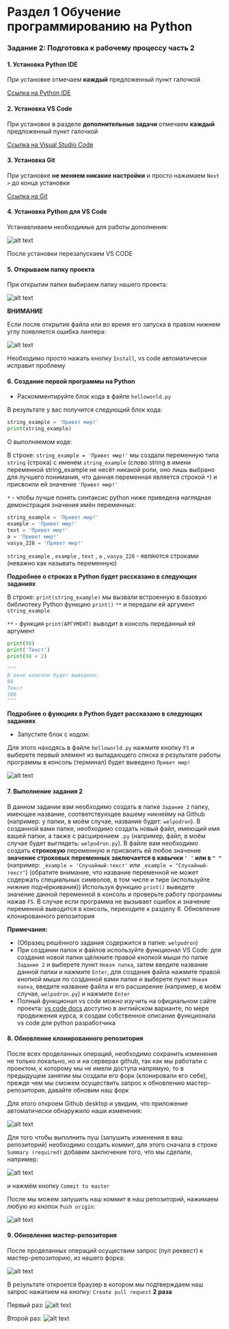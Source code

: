 # Раздел 1 Обучение программированию на Python

### Задание 2: Подготовка к рабочему процессу часть 2

#### 1. Установка Python IDE

При установке отмечаем **каждый** предложенный пункт галочкой

[Ссылка на Python IDE](https://www.python.org/getit/)


#### 2. Установка VS Code

При установке в разделе **дополнительные задачи** отмечаем **каждый** предложенный пункт галочкой  

[Ссылка на Visual Studio Code](https://code.visualstudio.com/Download)

#### 3. Установка Git 

При установке **не меняем никакие настройки** и просто нажимаем `Next >` до конца установки

[Ссылка на Git](https://git-scm.com/download)

#### 4. Установка Python для VS Code

Устанавливаем необходимые для работы дополнения: 

![alt text](screenshots/1.gif)

После установки перезапускаем VS CODE

#### 5. Открываем папку проекта

При открытии папки выбираем папку нашего проекта:

![alt text](screenshots/2.gif)

**ВНИМАНИЕ**

Если после открытия файла или во время его запуска в правом нижнем углу появляется ошибка линтера:

![alt text](screenshots/4.png)

Необходимо просто нажать кнопку `Install`, vs code автоматически исправит проблему 

#### 6. Создание первой программы на Python

* Раскомментируйте блок кода в файле `helloworld.py`

В результате у вас получится следующий блок кода:

```python
string_example = 'Привет мир!'
print(string_example)
```

О выполняемом коде: 

В строке: `string_example = 'Привет мир!'` мы создали переменную типа `string` (строка) с именем  `string_example` (слово string в имени переменной string_example не несёт никакой роли, оно лишь выбрано
для лучшего понимания, что данная переменная является строкой `*`) и присвоили ей значение `'Привет мир!'`

`*` - чтобы лучше понять синтаксис python ниже приведена наглядная демонстрация значения имён переменных:

```python
string_example = 'Привет мир!'
example = 'Привет мир!'
text = 'Привет мир!'
a = 'Привет мир!'
vasya_228 = 'Привет мир!'
```
`string_example` , `example` , `text` , `a` , `vasya_228` - являются строками (неважно как называть переменную)

**Подробнее о строках в Python будет рассказано в следующих заданиях**

В строке: `print(string_example)` мы вызвали встроенную в базовую библиотеку Python функцию `print()` `**` и передали ей аргумент `string_example`

`**` - функция `print(АРГУМЕНТ)` выводит в консоль переданный ей аргумент

```python
print(98)
print('Текст')
print(98 + 2)

"""
В окне консоли будет выведено:
98
Текст
100
"""
```

**Подробнее о функциях в Python будет рассказано в следующих заданиях**

* Запустите блок с кодом:

Для этого находясь в файле `helloworld.py` нажмите кнопку `F5` и выберете первый элемент из выпадающего списка в результате работы программы в консоль (терминал) будет выведено `Привет мир!`

![alt text](screenshots/3.gif)

#### 7. Выполнение задания 2

В данном задании вам необходимо создать в папке `Задание 2` папку, имеющее название, соответствующее вашему никнейму на Github (например: у папки, в моём случае, название будет: `welpodron`). В созданной вами папке, необходимо создать новый файл, имеющий имя вашей папки, а также с расширением `.py` (например, файл, в моём случае будет выглядеть: `welpodron.py`). В файле вам необходимо создать **строковую** переменную и присвоить ей любое значение **значение строковых переменных заключается в кавычки `' '` или в `" "`** (например: `_example = 'Случайный-текст'` или `_example = "Случайный-текст"`) (обратите внимание, что название переменной не может содержать специальных символов, в том числе и тире (используйте нижние подчёркивания)) Используя функцию `print()` выведете значение данной переменной в консоль и проверьте работу программы нажав `F5`. В случае если программа не вызывает ошибок и значение переменной выводится в консоль, переходите к разделу 8. Обновление клонированного репозитория   

**Примечания:** 

* (Образец решённого задания содержится в папке: `welpodron`)
* При создании папок и файлов используйте функционал VS Code: для создания новой папки щёлкните правой кнопкой мыши по папке `Задание 2` и выберете пункт `Новая папка`, затем введите название данной папки и нажмите `Enter`,
для создания файла нажмите правой кнопкой мыши по созданной вами папке и выберете пункт `Новая папка`, введите название файла и его расширение (например, в моём случае, `welpodron.py`) и нажмите `Enter`
* Полный функционал vs code можно изучить на официальном сайте проекта: [vs code docs](https://code.visualstudio.com/docs) доступно в английском варианте, по мере продвижения курса, я создам собственное описание функционала vs code для python разработчика 

#### 8. Обновление клонированного репозитория 

После всех проделанных операций, необходимо сохранить изменения не только локально, но и на серверах github, так как мы работали с проектом, к которому мы не имели доступа напрямую, то в предыдущем занятии мы создали его форк (клонировали его себе), прежде чем мы сможем осуществить запрос к обновлению мастер-репозитория, давайте обновим наш форк

Для этого откроем Github desktop и увидим, что приложение автоматически обнаружило наши изменения: 

![alt text](screenshots/5.PNG)

Для того чтобы выполнить пуш (запушить изменения в ваш репозиторий) необходимо создать коммит, для этого сначала в строке `Summary (required)` добавим заключение того, что мы сделали, например: 

![alt text](screenshots/6.PNG)

и нажмём кнопку `Commit to master`

После мы можем запушить наш коммит в наш репозиторий, нажимаем любую из кнопок `Push origin`:

![alt text](screenshots/7.PNG)

#### 9. Обновление мастер-репозитория 

После проделанных операций осуществим запрос (пул реквест) к мастер-репозиторию, из нашего форка:

![alt text](screenshots/8.PNG)

В результате откроется браузер в котором мы подтверждаем наш запрос нажатием на кнопку: `Create pull request` **2 раза**

Первый раз:
![alt text](screenshots/9.png)

Второй раз:
![alt text](screenshots/10.png)
